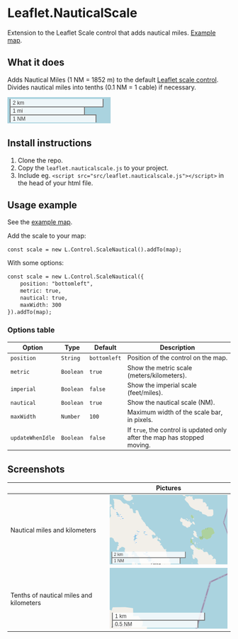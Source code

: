 # Leaflet.NauticalScale
Extension to the Leaflet Scale control that adds nautical miles. [Example map](https://danielmartling.github.io/Leaflet.NauticalScale/example/).

## What it does

Adds Nautical Miles (1 NM = 1852 m) to the default [Leaflet scale control](https://leafletjs.com/reference.html#control-scale). Divides nautical miles into tenths (0.1 NM = 1 cable) if necessary.

![Scale control](img/screenshot3.png)

## Install instructions

1. Clone the repo.
2. Copy the `leaflet.nauticalscale.js` to your project. 
3. Include eg. `<script src="src/leaflet.nauticalscale.js"></script>` in the head of your html file.

## Usage example

See the [example map](https://danielmartling.github.io/Leaflet.NauticalScale/example/).

Add the scale to your map:
```
const scale = new L.Control.ScaleNautical().addTo(map);
```

With some options:
```
const scale = new L.Control.ScaleNautical({
    position: "bottomleft",
    metric: true,
    nautical: true,
    maxWidth: 300
}).addTo(map);
```

### Options table

| Option           | Type      | Default      | Description                                                              |
| ---------------- | --------- | ------------ | ------------------------------------------------------------------------ |
| `position`       | `String`  | `bottomleft` | Position of the control on the map.                                      |
| `metric`         | `Boolean` | `true`       | Show the metric scale (meters/kilometers).                               |
| `imperial`       | `Boolean` | `false`      | Show the imperial scale (feet/miles).                                    |
| `nautical`       | `Boolean` | `true`       | Show the nautical scale (NM).                                            |
| `maxWidth`       | `Number`  | `100`        | Maximum width of the scale bar, in pixels.                               |
| `updateWhenIdle` | `Boolean` | `false`      | If `true`, the control is updated only after the map has stopped moving. |


## Screenshots
|                                         | Pictures                                                                                        |
| --------------------------------------- | ----------------------------------------------------------------------------------------------- |
| Nautical miles and kilometers           | ![Screenshot showing control with nautical miles and kilometers](img/screenshot1.png)           |
| Tenths of nautical miles and kilometers | ![Screenshot showing control with tenths of nautical miles and kilometers](img/screenshot2.png) |
